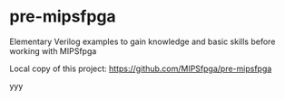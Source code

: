 # pre-mipsfpga
Elementary Verilog examples to gain knowledge and basic skills before working with MIPSfpga

Local copy of this project:
https://github.com/MIPSfpga/pre-mipsfpga

yyy